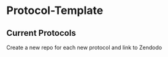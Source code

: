 # Protocol-Template

## Current Protocols 
Create a new repo for each new protocol and link to Zendodo 
